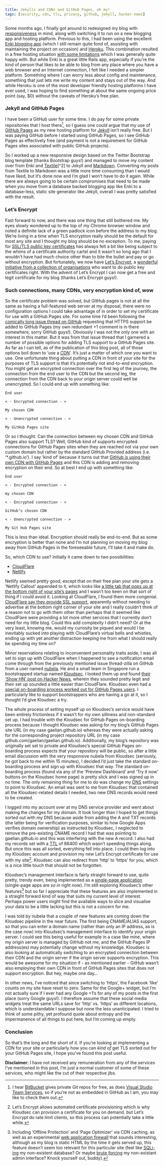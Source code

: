 ```yaml
---
title: Jekylls and CDNs and GitHub Pages, oh my!
tags: [security, cdn, tls, privacy, github, jekyll, hacker-news]
---
```

Some months ago, I finally got around to redesigned my blog with [responsiveness](https://en.wikipedia.org/wiki/Responsive_web_design) in mind, along with switching it to run on a new blogging app and hosting platform. Previous to this, I had been using the excellent [Enki blogging app](https://github.com/xaviershay/enki/) (which I still remain quite fond of, assisting with maintaining the project on occasion) and [Heroku](https://www.heroku.com/). This combination resulted in a free hosting situation [with some limitations](https://www.heroku.com/pricing) which I was generally quite happy with. But while Enki is a great little Rails app, especially if you’re the kind of person that likes to be able to blog from any place where you have a web browser and an Internet connection, I felt like I needed a simpler platform. Something where I can worry less about config and maintenance, something that just lets me write my content and stays out of the way. And while Heroku is one of the most developer friendly hosting platforms I have ever used, I was hoping to find something at about the same ongoing price point (say, $0) without the caveats of Heroku’s free plan.<!--more-->

### Jekyll and GitHub Pages

I have been a GitHub user for some time. I do pay for some private repositories that I host there[^1], so I guess one could argue that my use of [GitHub Pages](https://pages.github.com/) as my new hosting platform for [Jekyll](https://jekyllrb.com/) isn’t really free. But I was paying GitHub before I started using GitHub Pages, so I see GitHub Pages as effectively free (and payment is not a requirement for GitHub Pages sites associated with public GitHub projects).

So I worked up a new responsive design based on the Twitter Bootstrap blog template (thanks Bootstrap guys!) and managed to move my content over from Enki and [Textile](https://en.wikipedia.org/wiki/Textile_(markup_language))[^2] to Jekyll and [Markdown](https://en.wikipedia.org/wiki/Markdown). Converting my posts from Textile to Markdown was a little more time consuming than I would have liked, but it’s done now and I’m glad I won’t have to do it again. While there are always going to be certain compromises that need to be made when you move from a database backed blogging app like Enki to a database-less, static site generator like Jekyll, overall I was pretty satisfied with the result.

### Let’s Encrypt

Fast forward to now, and there was one thing that still bothered me. My eyes slowly wondered up to the top of my Chrome browser window and noted a definite lack of a green padlock icon before the address to my blog. We’re living in a time when TLS encryption really should be the default for most any site and I thought my blog should be no exception. To me, paying for [SSL/TLS public key certificates](https://en.wikipedia.org/wiki/Public_key_certificate) has always felt a bit like being subject to the whims of a certificate authority cartel and it wasn’t so long ago that I wouldn’t have had much choice other than to bite the bullet and pay or go without encryption. But fortunately, we now have [Let’s Encrypt](https://letsencrypt.org), a [wonderful initiative from a collection of organisations](https://www.eff.org/deeplinks/2014/11/certificate-authority-encrypt-entire-web) who want to do public key certificates right. With the advent of Let’s Encrypt I can now get a free and legit certificate for my blog (thanks Let’s Encrypt guys!).

### Such connections, many CDNs, very encryption kind of, wow

So the certificate problem was solved, but GitHub pages is not at all the same as having a full-featured web server at my disposal, there were no configuration options I could take advantage of in order to set my certificate for use with a GitHub Pages site. For some time I’d been following the [comically long issue thread on GitHub](https://github.com/isaacs/github/issues/156) requesting that HTTPS support be added to GitHub Pages (my own redundant +1 comment is in there somewhere, sorry GitHub guys!). Obviously I was not the only one with an interest in this matter. But it was from that issue thread that I garnered a number of possible options for adding TLS support to a GitHub Pages site. As far as I can tell, as of the publication of this blog post, all of those options boil down to ‘use a [CDN](https://en.wikipedia.org/wiki/Content_delivery_network)’. It’s just a matter of which one you want to use. One unfortunate thing about putting a CDN in front of your site for the purposes of TLS support is that it’s potentially not end-to-end encryption. You might get an encrypted connection over the first leg of the journey, the connection from the end user to the CDN but the second leg, the connection from the CDN back to your origin server could well be unencrypted. So I could end up with something like:

```
End user

< - Encrypted connection - >

My chosen CDN

< - Unencrypted connection - >

My GitHub Pages site
```

Or so I thought. Can the connection between my chosen CDN and GitHub Pages also support TLS? Well, GitHub kind of supports encrypted connections for GitHub Pages sites when they are reached not via your own custom domain but rather by the standard GitHub Provided address (i.e. ‘*.github.io’). I say ‘kind of’ because it turns out that [GitHub is using their own CDN with GitHub Pages](https://github.com/isaacs/github/issues/156#issuecomment-75738734) and this CDN is adding and removing encryption on their end. So at best I end up with something like:

```
End user

< - Encrypted connection - >

my chosen CDN

< - Encrypted connection - >

GitHub’s chosen CDN

< - Unencrypted connection - >

My Git Hub Pages site
```

This is less than ideal. Encryption should really be end-to-end. But as some encryption is better than none and I’m not planning on moving my blog away from GitHub Pages in the foreseeable future, I’ll take it and make do.

So, which CDN to use? Initially it came down to two possibilities:

* [CloudFlare](https://www.cloudflare.com/)
* [Netlify](https://www.netlify.com/)

Netlify seemed pretty good, except that on their free plan your site gets a ‘Netlify Callout’ appended to it, which looks like [a little tab that pops up at the bottom right of your site’s pages](https://callout.netlify.com/) and I wasn’t too keen on that sort of thing if I could avoid it. Looking at CloudFlare, I found them more congenial. [CloudFlare say they provide SSL support](https://www.cloudflare.com/ssl/), apparently without needing to advertise at the bottom right corner of your site and I really couldn’t think of a reason not to go with them other than perhaps that it seemed like CloudFlare were providing a lot more other services that I currently don’t need for my little blog. Could this add complexity I didn’t need? Or at the very least, knowing me, would my curiosity be piqued and would I be inevitably sucked into playing with CloudFlare’s virtual bells and whistles, ending up with yet another distraction keeping me from what I should really be spending my time on?

Minor reservations relating to inconvenient personality traits aside, I was all set to sign up with CloudFlare when I happened to see a notification email come through from the previously mentioned issue thread-zilla on GitHub from a user named [nubela](https://github.com/isaacs/github/issues/156#issuecomment-193166403). He and a small team in Singapore run a bootstrapped startup named [Kloudsec](https://kloudsec.com/). I looked them up and found [their ‘Show HN’ post on Hacker News](https://news.ycombinator.com/item?id=10899461), wherein they sounded pretty legit and their set up sounded a little easier than CloudFlare. Kloudsec even had a [special on-boarding process worked out for GitHub Pages users](https://kloudsec.com/github-pages/new). I particularly like to support bootstrappers who are having a go at it, so I thought I’d give Kloudsec a try.

The whole process of setting myself up on Kloudsec’s service would have been entirely frictionless if it wasn’t for my own silliness and non-standard set up. I had trouble with the Kloudsec for GitHub Pages on-boarding process because I thought Kloudsec was asking for my blog’s GitHub Pages site URL (in my case gaelian.github.io) whereas they were actually asking for the corresponding project repository URL (in my case github.com/gaelian/gaelian.github.io). Additionally, my blog’s repository was originally set set to private and Kloudsec’s special GitHub Pages on-boarding process expects that your repository will be public, so after a little email discussion with the very responsive nubela from Kloudsec (seriously, he got back to me within 15 minutes), I decided I’d just take the standard on-boarding process and sign up with Kloudsec that way. The standard on-boarding process (found via any of the ‘Preview Dashboard’ and ‘Try it now’ buttons on the Kloudsec home page) is pretty slick and I was signed up in no time. The only remaining thing for me to do was change my [DNS](https://en.wikipedia.org/wiki/Domain_Name_System) settings to point to Kloudsec. An email was sent to me from Kloudsec that contained all the Kloudsec-related details I needed, two new DNS records would need to be created.

I logged into my account over at my DNS service provider and went about making the changes for my domain. It took longer than I hoped to get things sorted out with my DNS because aside from adding the A and TXT records (the latter being for verification purposes, similar to how Google Apps verifies domain ownership) as instructed by Kloudsec, I neglected to remove the pre-existing CNAME record I had that was pointing to gaelian.github.io and this was interfering with the new A record. I also had my records set with a [TTL](https://en.wikipedia.org/wiki/Time_to_live) of 86400 which wasn’t speeding things along. But once this was all sorted, everything fell into place. I could then log into my Kloudsec account and provision my new Let’s Encrypt certificate for use with my site[^3]. Kloudsec can also redirect from ‘http’ to ‘https’ for you, which is a nice little touch that should not be forgotten.

Kloudsec’s management interface is fairly straight forward to use, quite pretty, trendy even, being implemented as a [single-page application](https://en.wikipedia.org/wiki/Single-page_application) (single-page apps are *so in* right now). I’m still exploring Kloudsec’s other features[^4] but so far I appreciate that these features are also implemented in a straight forward kind of way that suits my current level of interest. Perhaps power users might find the available ways to slice and visualise your data to be a little lacking but this is not a concern for me.

I was told by nubela that a couple of new features are coming down the Kloudsec pipeline in the near future. The first being CNAME/ALIAS support, so that you can enter a domain name (rather than only an IP address, as is the case now) into Kloudsec’s management interface to identify your origin server. I could see this being useful for example in a case like mine, where my origin server is managed by GitHub not me, and the GitHub Pages IP address(es) may potentially change without my knowledge. Kloudsec is also looking at automatically switching to an encrypted connection between their CDN and the origin server if the origin server supports encryption. This would be awesome for my situation if - as mentioned earlier - GitHub wasn’t also employing their own CDN in front of GitHub Pages sites that does not support encryption. But hey, maybe one day…

In other news, I’ve noticed that since switching to ‘https’, the Facebook ‘like’ counts on my site have reset to zero. Same for the Google+ widget, but I’m not actually sure if I ever had any Google +1’s for any of my posts in the first place (sorry Google guys!). I therefore assume that these social media widgets treat the same URLs save for ’http’ vs. ‘https’ as different locations, which is understandable I suppose but none the less unanticipated. I tried to think of some pithy, yet profound quote about entropy and the impermanence of all things to put here, but I’m coming up empty.

### Conclusion

So that’s the long and the short of it. If you’re looking at implementing a CDN for your site or particularly how you can *kind of* get TLS sorted out for your GitHub Pages site, I hope you’ve found this post useful.

**Disclaimer:** I have not received any remuneration from any of the services I’ve mentioned in this post, I’m just a normal customer of some of these services, who might like the cut of their respective jibs.

[^1]: I hear [BitBucket](https://bitbucket.org) gives private Git repos for free, as does [Visual Studio Team Services](https://www.visualstudio.com/en-us/products/visual-studio-team-services-vs.aspx), so if you’re not as embedded in GitHub as I am, you may like to check them out.

[^2]: Yeah, I started my blog back when Textile was still the new hotness.

[^3]: Let’s Encrypt allows automated certificate provisioning which is why Kloudsec can provision a certificate for you on demand. but Let’s Encrypt do rate limit clients, so this process can potentially take a little while.

[^4]: Including ‘Offline Protection’ and ‘Page Optimizer’ via CDN caching, as well as an experimental [web application firewall](https://www.owasp.org/index.php/Web_Application_Firewall) that sounds interesting, although as my blog is static HTML by the time it gets served up, this feature doesn’t seem too relevant for this particular site (feel like [SQLi-ing](https://en.wikipedia.org/wiki/SQL_injection) my non-existent database? Or maybe [brute forcing](https://en.wikipedia.org/wiki/Brute-force_attack) my non-existant admin interface? Knock yourself out, buddy).
